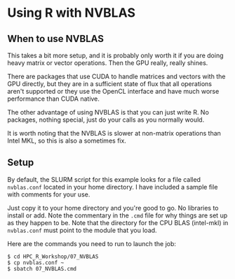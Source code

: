 # Using R with NVBLAS

## When to use NVBLAS

This takes a bit more setup, and it is probably only worth it
if you are doing heavy matrix or vector operations. Then the GPU really,
really shines. 

There are packages that use CUDA to handle matrices and vectors 
with the GPU directly, but they are in a sufficient state of flux
that all operations aren't supported or they use the OpenCL interface
and have much worse performance than CUDA native.

The other advantage of using NVBLAS is that you can just write R. No
packages, nothing special, just do your calls as you normally would.

It is worth noting that the NVBLAS is slower at non-matrix operations
than Intel MKL, so this is also a sometimes fix.


## Setup

By default, the SLURM script for this example looks for a file called `nvblas.conf`
located in your home directory. I have included a sample file with comments for your
use.

Just copy it to your home directory and you're good to go. No libraries to install
or add. Note the commentary in the `.cmd` file for why things are set up as they
happen to be. Note that the directory for the CPU BLAS (intel-mkl) in `nvblas.conf` must point to the module that you load.

Here are the commands you need to run to launch the job:

```
$ cd HPC_R_Workshop/07_NVBLAS
$ cp nvblas.conf ~
$ sbatch 07_NVBLAS.cmd
```
